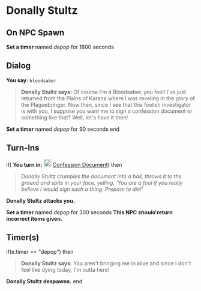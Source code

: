 # Donally Stultz


## On NPC Spawn

**Set a timer** named *depop* for 1800 seconds


## Dialog

**You say:** `bloodsaber`



>**Donally Stultz says:** Of course I'm a Bloodsaber, you fool! I've just returned from the Plains of Karana where I was reveling in the glory of the Plaguebringer. Now then, since I see that this foolish investigator is with you, I suppose you want me to sign a confession document or something like that? Well, let's have it then!


**Set a timer** named *depop* for 90 seconds
end



## Turn-Ins
  
  
  if( **You turn in:** <img style="background:url(/static/icons/blank_slot.gif);width:20px;height:20px;" src="/static/icons/item_682.png" alt="" /> <a
                                href="/item/2344" data-url="2344" class="tooltip-link link">Confession Document</a>) then

>*Donally Stultz crumples the document into a ball, throws it to the ground and spits in your face, yelling, 'You are a fool if you really believe I would sign such a thing. Prepare to die!'*

**Donally Stultz attacks you.**

**Set a timer** named *depop* for 300 seconds
   **This NPC *should* return incorrect items given.**



## Timer(s)

if(e.timer == "depop") then


>**Donally Stultz says:** You aren't bringing me in alive and since I don't feel like dying today, I'm outta here!


**Donally Stultz despawns.**
end
